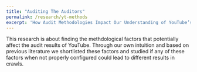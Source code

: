 ```yaml
---
title: "Auditing The Auditors"
permalink: /research/yt-methods
excerpt: 'How Audit Methodologies Impact Our Understanding of YouTube’s Recommendation Systems'
---
```


This research is about finding the methdological factors that potentially affect the audit results of YouTube. Through our own intuition and based on previous literature we shortlisted these factors and studied if any of these factors when not properly configured could lead to different results in crawls.

